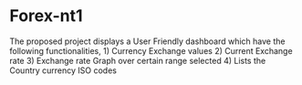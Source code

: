 # Forex-nt1
The proposed project displays a User Friendly dashboard which have the following functionalities, 1) Currency Exchange values 2) Current Exchange rate 3) Exchange rate Graph over certain range selected 4) Lists the Country currency ISO codes
